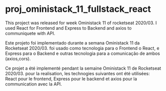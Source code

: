 # proj_oministack_11_fullstack_react
This project was released for week Oministack 11 of rocketseat 2020/03. I used React for Frontend and Express to Backend and axios to communiquete with API. 

Este projeto foi implementado durante a semana Oministack 11 da Rocketseat 2020/03. foi usado como tecnologia para o Frontend o React, e Express para o Backend e outras tecnologia para a comunicação de ambos (axios,cors).

Ce projet a été implementé pendant la semaine Oministack 11 de Rocketseat 2020/03. pour la realisation, les technogies suivantes ont été utilisées: React pour le frontend, Express pour le backend et axios pour la communication avec la API.
